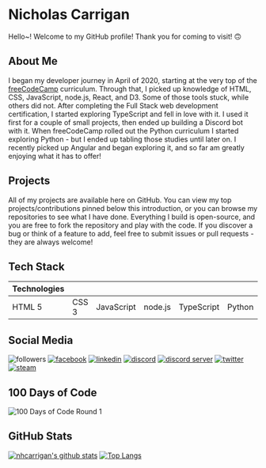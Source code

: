 # Nicholas Carrigan

Hello~! Welcome to my GitHub profile! Thank you for coming to visit! 🙃

## About Me

I began my developer journey in April of 2020, starting at the very top of the [freeCodeCamp](https://freecodecamp.org/) curriculum. Through that, I picked up knowledge of HTML, CSS, JavaScript, node.js, React, and D3. Some of those tools stuck, while others did not. After completing the Full Stack web development certification, I started exploring TypeScript and fell in love with it. I used it first for a couple of small projects, then ended up building a Discord bot with it. When freeCodeCamp rolled out the Python curriculum I started exploring Python - but I ended up tabling those studies until later on. I recently picked up Angular and began exploring it, and so far am greatly enjoying what it has to offer!

## Projects

All of my projects are available here on GitHub. You can view my top projects/contributions pinned below this introduction, or you can browse my repositories to see what I have done. Everything I build is open-source, and you are free to fork the repository and play with the code. If you discover a bug or think of a feature to add, feel free to submit issues or pull requests - they are always welcome!

## Tech Stack

| Technologies |       |            |         |            |        |         |
| ------------ | ----- | ---------- | ------- | ---------- | ------ | ------- |
| HTML 5       | CSS 3 | JavaScript | node.js | TypeScript | Python | Angular |

## Social Media

![followers](https://img.shields.io/github/followers/nhcarrigan?color=purple&logoColor=purple&style=social)
[![facebook](https://img.shields.io/badge/facebook-Nicholas%20Carrigan-purple)](https://facebook.com/nhcarrigan)
[![linkedin](https://img.shields.io/badge/LinkedIn-Nicholas%20Carrigan-purple)](https://linkedin.com/in/nhcarrigan)
[![discord](https://img.shields.io/badge/Discord-nhcarrigan-purple)](https://discord.bio/p/nhcarrigan)
[![discord server](https://img.shields.io/discord/710307364556767283?color=purple&logo=discord&logoColor=purple)](https://discord.gg/PHqDbkg)
[![twitter](https://img.shields.io/twitter/follow/nhcarrigan?color=purple&label=Twitter&logoColor=purple&style=social)](https://twitter.com/nhcarrigan)
[![steam](https://img.shields.io/badge/Steam-nhcarrigan-purple)](https://steamcommunity.com/id/nhcarrigan)

## 100 Days of Code

![100 Days of Code Round 1](https://img.shields.io/badge/100%20Days%20of%20Code-Round%201%20Day%20100-purple)

## GitHub Stats

[![nhcarrigan's github stats](https://github-readme-stats.vercel.app/api?username=nhcarrigan&count_private=true&show_icons=true&theme=synthwave)](https://github.com/anuraghazra/github-readme-stats)
[![Top Langs](https://github-readme-stats.vercel.app/api/top-langs/?username=nhcarrigan&show_icons=true&theme=synthwave)](https://github.com/anuraghazra/github-readme-stats)
